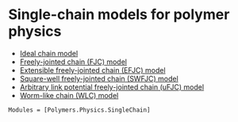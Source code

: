 # Single-chain models for polymer physics

  * [Ideal chain model](../ideal)
  * [Freely-jointed chain (FJC) model](../fjc)
  * [Extensible freely-jointed chain (EFJC) model](../efjc)
  * [Square-well freely-jointed chain (SWFJC) model](../swfjc)
  * [Arbitrary link potential freely-jointed chain (uFJC) model](../ufjc)
  * [Worm-like chain (WLC) model](../wlc)

```@autodocs
Modules = [Polymers.Physics.SingleChain]
```
